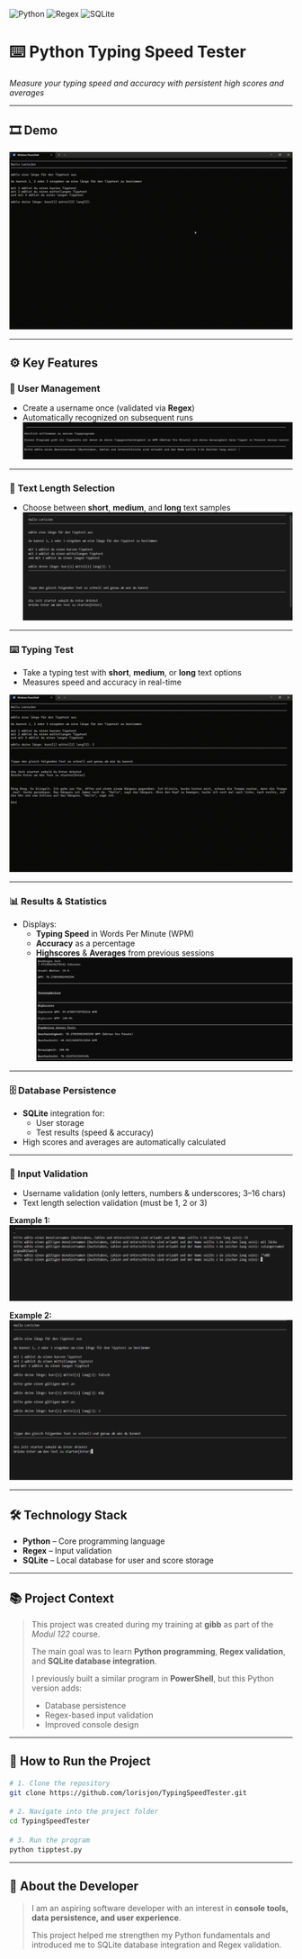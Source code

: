![Python](https://img.shields.io/badge/Python-3776AB?style=for-the-badge&logo=python&logoColor=white)
![Regex](https://img.shields.io/badge/Regex-FF9800?style=for-the-badge)
![SQLite](https://img.shields.io/badge/SQLite-07405E?style=for-the-badge&logo=sqlite&logoColor=white)

# ⌨️ Python Typing Speed Tester
*Measure your typing speed and accuracy with persistent high scores and averages*



---

## 🎞 Demo

![Typing Speed Tester Demo](assets/demo.gif)

---

## ⚙️ Key Features

### 👤 User Management
- Create a username once (validated via **Regex**)
- Automatically recognized on subsequent runs  
![Username Creation](assets/screenshot-username.png)

---

### 📏 Text Length Selection
- Choose between **short**, **medium**, and **long** text samples  
![Text Length Selection](assets/screenshot-length.png)

---

### ⌨️ Typing Test
- Take a typing test with **short**, **medium**, or **long** text options
- Measures speed and accuracy in real-time

![Typing Test](assets/typing.gif)

---

### 📊 Results & Statistics
- Displays:
  - **Typing Speed** in Words Per Minute (WPM)
  - **Accuracy** as a percentage
  - **Highscores** & **Averages** from previous sessions  
![Results](assets/screenshot-results.png)

---

### 🗄️ Database Persistence
- **SQLite** integration for:
  - User storage
  - Test results (speed & accuracy)
- High scores and averages are automatically calculated  

---

### 🧠 Input Validation
- Username validation (only letters, numbers & underscores; 3–16 chars)
- Text length selection validation (must be 1, 2 or 3)

**Example 1:**
![Screenshot of validation for username](assets/screenshot-validation-username.png)

**Example 2:**
![Screenshot of validation for text length selection](assets/screenshot-validation-length.png)

---

## 🛠 Technology Stack

- **Python** – Core programming language  
- **Regex** – Input validation  
- **SQLite** – Local database for user and score storage  

---

## 📚 Project Context

> This project was created during my training at **gibb** as part of the *Modul 122* course.  
>  
> The main goal was to learn **Python programming**, **Regex validation**, and **SQLite database integration**.  
>  
> I previously built a similar program in **PowerShell**, but this Python version adds:
> - Database persistence
> - Regex-based input validation
> - Improved console design  

---

## 🚀 How to Run the Project

```bash
# 1. Clone the repository
git clone https://github.com/lorisjon/TypingSpeedTester.git

# 2. Navigate into the project folder
cd TypingSpeedTester

# 3. Run the program
python tipptest.py
```

---

## 👤 About the Developer

> I am an aspiring software developer with an interest in **console tools, data persistence, and user experience**.  
>  
> This project helped me strengthen my Python fundamentals and introduced me to SQLite database integration and Regex validation.  
>  
<!-- > 🔗 [View my Portfolio](https://your-portfolio-url.com) -->
